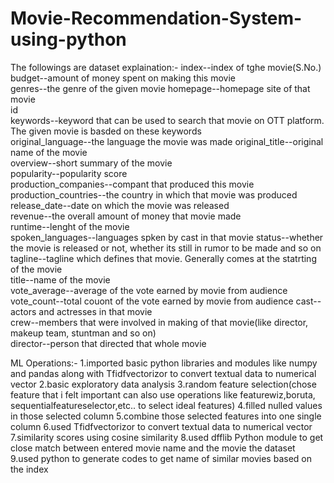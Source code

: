 # Movie-Recommendation-System-using-python
The followings are dataset explaination:-
index--index of tghe movie(S.No.)
budget--amount of money spent on making this movie	
genres--the genre of the given movie
homepage--homepage site of that movie	
id	
keywords--keyword that can be used to search that movie on OTT platform. The given movie is basded on these keywords	
original_language--the language the movie was made
original_title--original name of the movie	
overview--short summary of the movie	
popularity--popularity score	
production_companies--compant that produced this movie	
production_countries--the country in which that movie was produced	
release_date--date on which the movie was released	
revenue--the overall amount of money that movie made 	
runtime--lenght of the movie	
spoken_languages--languages spken by cast in that movie	
status--whether the movie is released or not, whether its still in rumor to be made and so on 	
tagline--tagline which defines that movie. Generally comes at the statrting of the movie	
title--name of the movie	
vote_average--average of the vote earned by movie from audience	
vote_count--total couont of the vote earned by movie from audience
cast--actors and actresses in that movie	
crew--members that were involved in making of that movie(like director, makeup team, stuntman and so on)	
director--person that directed that whole movie

ML Operations:-
1.imported basic python libraries and modules like numpy and pandas along with Tfidfvectorizor to convert textual data to numerical vector 
2.basic exploratory data analysis
3.random feature selection(chose feature that i felt important can also use operations like featurewiz,boruta, sequentialfeatureselector,etc.. to select ideal features)
4.filled nulled values in those selected column
5.combine those selected features into one single column
6.used Tfidfvectorizor to convert textual data to numerical vector
7.similarity scores using cosine similarity
8.used dfflib Python module to get close match between entered movie name and the movie the dataset
9.used python to generate codes to get name of similar movies based on the index

